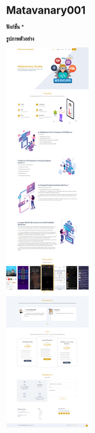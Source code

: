 # Matavanary001

**ฟังก์ชั่น**
* 

**รูปภาพตัวอย่าง**

![img](https://github.com/matavanary/MY_PROJECT/blob/main/TOTAL/Matavanary001/img.png)
